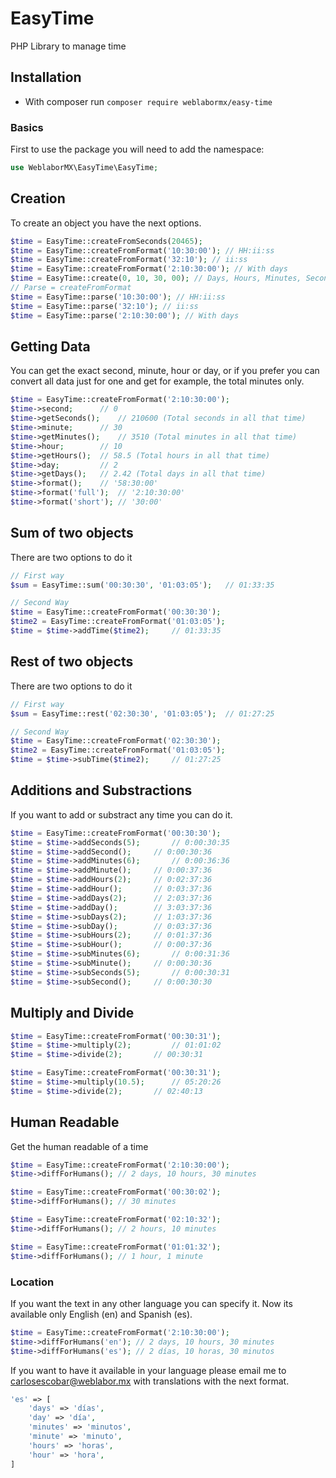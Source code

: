 # EasyTime
PHP Library to manage time

## Installation
- With composer run `composer require weblabormx/easy-time` 

### Basics
First to use the package you will need to add the namespace:
```php
use WeblaborMX\EasyTime\EasyTime;
```

## Creation
To create an object you have the next options.
```php
$time = EasyTime::createFromSeconds(20465);
$time = EasyTime::createFromFormat('10:30:00'); // HH:ii:ss
$time = EasyTime::createFromFormat('32:10'); // ii:ss
$time = EasyTime::createFromFormat('2:10:30:00'); // With days
$time = EasyTime::create(0, 10, 30, 00); // Days, Hours, Minutes, Seconds
// Parse = createFromFormat
$time = EasyTime::parse('10:30:00'); // HH:ii:ss
$time = EasyTime::parse('32:10'); // ii:ss
$time = EasyTime::parse('2:10:30:00'); // With days
```

## Getting Data
You can get the exact second, minute, hour or day, or if you prefer you can convert all data just for one and get for example, the total minutes only.
```php
$time = EasyTime::createFromFormat('2:10:30:00');
$time->second; 		// 0
$time->getSeconds(); 	// 210600 (Total seconds in all that time)
$time->minute; 		// 30
$time->getMinutes(); 	// 3510 (Total minutes in all that time)
$time->hour; 		// 10
$time->getHours(); 	// 58.5 (Total hours in all that time)
$time->day; 		// 2
$time->getDays(); 	// 2.42 (Total days in all that time)
$time->format(); 	// '58:30:00'
$time->format('full'); 	// '2:10:30:00'
$time->format('short'); // '30:00'
```

## Sum of two objects
There are two options to do it
```php
// First way
$sum = EasyTime::sum('00:30:30', '01:03:05');	// 01:33:35

// Second Way
$time = EasyTime::createFromFormat('00:30:30');
$time2 = EasyTime::createFromFormat('01:03:05');
$time = $time->addTime($time2); 	// 01:33:35
```

## Rest of two objects
There are two options to do it
```php
// First way
$sum = EasyTime::rest('02:30:30', '01:03:05');	// 01:27:25

// Second Way
$time = EasyTime::createFromFormat('02:30:30');
$time2 = EasyTime::createFromFormat('01:03:05');
$time = $time->subTime($time2); 	// 01:27:25
```

## Additions and Substractions
If you want to add or substract any time you can do it.
```php
$time = EasyTime::createFromFormat('00:30:30');
$time = $time->addSeconds(5);		// 0:00:30:35
$time = $time->addSecond();		// 0:00:30:36
$time = $time->addMinutes(6);		// 0:00:36:36
$time = $time->addMinute();		// 0:00:37:36
$time = $time->addHours(2);		// 0:02:37:36
$time = $time->addHour(); 		// 0:03:37:36
$time = $time->addDays(2);		// 2:03:37:36
$time = $time->addDay();		// 3:03:37:36
$time = $time->subDays(2);		// 1:03:37:36
$time = $time->subDay();		// 0:03:37:36
$time = $time->subHours(2);		// 0:01:37:36
$time = $time->subHour();		// 0:00:37:36
$time = $time->subMinutes(6);		// 0:00:31:36
$time = $time->subMinute();		// 0:00:30:36
$time = $time->subSeconds(5);		// 0:00:30:31
$time = $time->subSecond();		// 0:00:30:30
```

## Multiply and Divide
```php
$time = EasyTime::createFromFormat('00:30:31');
$time = $time->multiply(2); 		// 01:01:02
$time = $time->divide(2); 		// 00:30:31

$time = EasyTime::createFromFormat('00:30:31');
$time = $time->multiply(10.5); 		// 05:20:26
$time = $time->divide(2); 		// 02:40:13
```

## Human Readable
Get the human readable of a time
```php
$time = EasyTime::createFromFormat('2:10:30:00');
$time->diffForHumans(); // 2 days, 10 hours, 30 minutes

$time = EasyTime::createFromFormat('00:30:02');
$time->diffForHumans(); // 30 minutes

$time = EasyTime::createFromFormat('02:10:32');
$time->diffForHumans(); // 2 hours, 10 minutes

$time = EasyTime::createFromFormat('01:01:32');
$time->diffForHumans(); // 1 hour, 1 minute
```

### Location
If you want the text in any other language you can specify it. Now its available only English (en) and Spanish (es).
```php
$time = EasyTime::createFromFormat('2:10:30:00');
$time->diffForHumans('en'); // 2 days, 10 hours, 30 minutes
$time->diffForHumans('es'); // 2 días, 10 horas, 30 minutos
```
If you want to have it available in your language please email me to carlosescobar@weblabor.mx with translations with the next format.
```php
'es' => [
    'days' => 'días',
    'day' => 'día',
    'minutes' => 'minutos',
    'minute' => 'minuto',
    'hours' => 'horas',
    'hour' => 'hora',
]
```